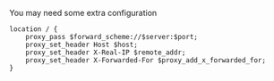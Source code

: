 You may need some extra configuration 

```
location / {
    proxy_pass $forward_scheme://$server:$port;
    proxy_set_header Host $host;
    proxy_set_header X-Real-IP $remote_addr;
    proxy_set_header X-Forwarded-For $proxy_add_x_forwarded_for;
}
```
